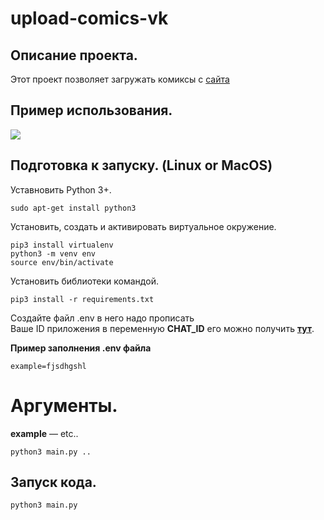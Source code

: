 # upload-comics-vk
 
## Описание проекта.   
Этот проект позволяет загружать комиксы с [сайта](https://xkcd.com/)
   
## Пример использования.   

![](example.gif) 
## Подготовка к запуску.  (Linux or MacOS)
Уставновить Python 3+.
```
sudo apt-get install python3
```
Установить, создать и активировать виртуальное окружение.
```
pip3 install virtualenv
python3 -m venv env
source env/bin/activate
```
Установить библиотеки командой.  
```
pip3 install -r requirements.txt
```
Создайте файл .env в него надо прописать    
Ваше ID приложения в переменную **CHAT_ID** его можно получить [**тут**](https://vk.com/dev).  

    
**Пример заполнения .env файла**        
```
example=fjsdhgshl
```
# Аргументы.
**example** — etc..

```
python3 main.py ..
```
## Запуск кода.  
```
python3 main.py
```
